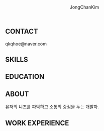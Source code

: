 <header id="header">
  <!-- 이력서 헤더 : 이름과 타이틀 작성 -->
  <h1></h1>
  <h>JongChanKim</h>
</header>

<main>
  <article id="mainLeft">
    <section>
      <h2>CONTACT</h2>
      <!-- 소셜 미디어를 비롯한 연락처 정보 -->
      qkqhoe@naver.com
    </section>
    <section>
      <h2>SKILLS</h2>
      <!-- 자신이 잘할 수 있는 분야 -->
     </section>
     <section>
      <h2>EDUCATION</h2>
      <!-- 학력 -->
    </section>            
  </article>
  <article id="mainRight">
    <section>
     <h2>ABOUT</h2>
     <!-- 자기 소개 -->
      유저의 니즈를 파악하고 소통의 중점을 두는 개발자.
    </section>
    <section>
      <h2>WORK EXPERIENCE</h2>
      <!-- 경력 작성 -->
    </section>
  </article>
</main>
